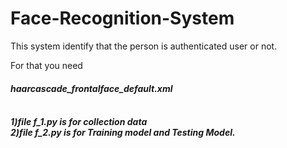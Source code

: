 # Face-Recognition-System

This system identify that the person is authenticated user or not.

For that you need <h5><b>haarcascade_frontalface_default.xml<h5> 
  
<br>1)file f_1.py is for collection data
<br>2)file f_2.py is for Training model and Testing Model.
  
  
